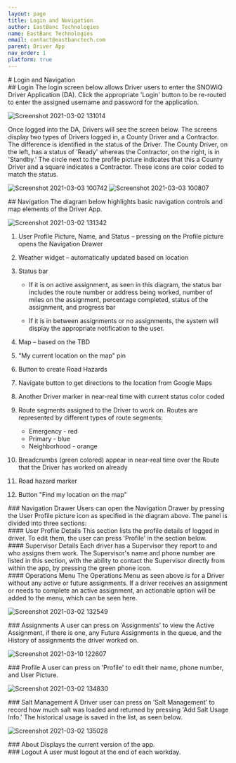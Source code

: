 ```yaml
---
layout: page
title: Login and Navigation
author: EastBanc Technologies
name: EastBanc Technologies
email: contact@eastbanctech.com
parent: Driver App
nav_order: 1
platform: true
---
```

<section id="Login-and-Navigation" markdown="1">
# Login and Navigation

<section id="Login" markdown="1">
## Login<a name="Login"></a>
The login screen below allows Driver users to enter the SNOWiQ Driver Application (DA). Click the appropriate 'Login' button to be re-routed to enter the assigned username and password for the application.

![Screenshot 2021-03-02 131014](/image/driver/login.png)

Once logged into the DA, Drivers will see the screen below. The screens display two types of Drivers logged in, a County Driver and a Contractor. The difference is identified in the status of the Driver. The County Driver, on the left, has a status of 'Ready' whereas the Contractor, on the right, is in 'Standby.' The circle next to the profile picture indicates that this a County Driver and a square indicates a Contractor. These icons are color coded to match the status.

![Screenshot 2021-03-03 100742](/image/driver/login1.png)
![Screenshot 2021-03-03 100807](/image/driver/login2.png)
</section>

<section id="Navigation" markdown="1">
## Navigation<a name="-Navigation"></a>
The diagram below highlights basic navigation controls and map elements of the Driver App.

![Screenshot 2021-03-02 131342](/image/driver/navigation.png)

1. User Profile Picture, Name, and Status – pressing on the Profile picture opens the Navigation Drawer 
2. Weather widget – automatically updated based on location
3. Status bar  
   * If it is on active assignment, as seen in this diagram, the status bar includes the route number or address being worked, number of miles on the assignment, percentage completed, status of the assignment, and progress bar

   * If it is in between assignments or no assignments, the system will display the appropriate notification to the user. 
5. Map – based on the TBD
6. "My current location on the map" pin
7. Button to create Road Hazards
8. Navigate button to get directions to the location from Google Maps
9. Another Driver marker in near-real time with current status color coded 
10. Route segments assigned to the Driver to work on. Routes are represented by different types of route segments: 
    * Emergency - red
    * Primary - blue
    * Neighborhood - orange
  
12. Breadcrumbs (green colored) appear in near-real time over the Route that the Driver has worked on already 
13. Road hazard marker
14. Button "Find my location on the map"

<section id="Navigation-Drawer" markdown="1">
### Navigation Drawer<a name="-Navigation-Drawer"></a>
Users can open the Navigation Drawer by pressing the User Profile picture icon as specified in the diagram above. The panel is divided into three sections:

<section id="User-Profile-Details" markdown="1">
#### User Profile Details<a name="-User-Profile-details"></a>
This section lists the profile details of logged in driver. To edit them, the user can press 'Profile' in the section below.
</section>

<section id="Supervisor-Details" markdown="1">
#### Supervisor Details<a name="Supervisor-details"></a>
Each driver has a Supervisor they report to and who assigns them work. The Supervisor's name and phone number are listed in this section, with the ability to contact the Supervisor directly from within the app, by pressing the green phone icon.
</section>

<section id="Operations-Menu" markdown="1">
#### Operations Menu<a name="Operations"></a>
The Operations Menu as seen above is for a Driver without any active or future assignments. If a driver receives an assignment or needs to complete an active assignment, an actionable option will be added to the menu, which can be seen here.

![Screenshot 2021-03-02 132549](/image/driver/navigation-drawer.png)
</section>
</section>

<section id="Assignments" markdown="1">
### Assignments<a name="Assignments"></a>
A user can press on 'Assignments' to view the Active Assignment, if there is one, any Future Assignments in the queue, and the History of assignments the driver worked on.

![Screenshot 2021-03-10 122607](/image/driver/assignments.png)
</section>

<section id="Profile" markdown="1">
### Profile<a name="Profile"></a>
A user can press on 'Profile' to edit their name, phone number, and User Picture.

![Screenshot 2021-03-02 134830](/image/driver/profile.png)
</section>

<section id="Salt-Management" markdown="1">
### Salt Management<a name="Salt-Management"></a>
A Driver user can press on 'Salt Management' to record how much salt was loaded and returned by pressing 'Add Salt Usage Info.' The historical usage is saved in the list, as seen below. 

![Screenshot 2021-03-02 135028](/image/driver/salt-management.png)
</section>

<section id="About" markdown="1">
### About<a name="-About"></a>
Displays the current version of the app.
</section>

<section id="Logout" markdown="1">
### Logout<a name="-Logout"></a>
A user must logout at the end of each workday.
</section>

</section>
</section>
